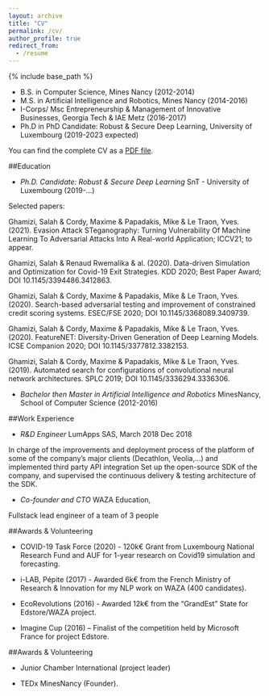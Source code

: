 ```yaml
---
layout: archive
title: "CV"
permalink: /cv/
author_profile: true
redirect_from:
  - /resume
---
```


{% include base_path %}

* B.S. in Computer Science, Mines Nancy (2012-2014)
* M.S. in Artificial Intelligence and Robotics, Mines Nancy (2014-2016)
* I-Corps/ Msc Entrepreneurship & Management of Innovative Businesses, Georgia Tech & IAE Metz  (2016-2017)
* Ph.D in PhD Candidate: Robust & Secure Deep Learning, University of Luxembourg (2019-2023 expected)

You can find the complete CV as a [PDF file](https://yamizi.github.io/page/files/cv.pdf).


##Education


* *Ph.D. Candidate: Robust & Secure Deep Learning*
SnT - University of Luxembourg (2019-...)

Selected papers: 

Ghamizi, Salah & Cordy, Maxime & Papadakis, Mike & Le Traon, Yves. (2021). Evasion Attack STeganography: Turning Vulnerability Of Machine Learning To Adversarial Attacks Into A Real-world Application; ICCV21; to appear.

Ghamizi, Salah & Renaud Rwemalika & al. (2020). Data-driven Simulation and Optimization for Covid-19 Exit Strategies. KDD 2020; Best Paper Award; DOI 10.1145/3394486.3412863.  

Ghamizi, Salah & Cordy, Maxime & Papadakis, Mike & Le Traon, Yves. (2020). Search-based adversarial testing and improvement of constrained credit scoring systems. ESEC/FSE 2020; 
DOI 10.1145/3368089.3409739.

Ghamizi, Salah & Cordy, Maxime & Papadakis, Mike & Le Traon, Yves. (2020). FeatureNET: Diversity-Driven Generation of Deep Learning Models. ICSE Companion 2020; DOI 10.1145/3377812.3382153.

Ghamizi, Salah & Cordy, Maxime & Papadakis, Mike & Le Traon, Yves. (2019). Automated search for configurations of convolutional neural network architectures. SPLC 2019; DOI 10.1145/3336294.3336306. 


* *Bachelor then Master in Artificial Intelligence and Robotics* 
MinesNancy, School of Computer Science  (2012-2016)

##Work Experience

* *R&D Engineer*
LumApps SAS, March 2018 Dec 2018

In charge of the improvements and deployment process of the platform of some of the company’s major clients (Decathlon, Veolia,…) and implemented third party API integration Set up the open-source SDK of the company, and supervised the continuous delivery & testing architecture of the SDK.


* *Co-founder and CTO*
WAZA Education, 

Fullstack lead engineer of a team of 3 people


##Awards & Volunteering


* COVID-19 Task Force (2020) - 120k€ Grant from Luxembourg National Research Fund and AUF for 1-year research on Covid19 simulation and forecasting.

* i-LAB, Pépite (2017) - Awarded 6k€ from the French Ministry of Research & Innovation for my NLP work on WAZA (400 candidates).

* EcoRevolutions (2016) - Awarded 12k€ from the “GrandEst” State for Edstore/WAZA project.

* Imagine Cup (2016) – Finalist of the competition held by Microsoft France for project Edstore.


##Awards & Volunteering 

* Junior Chamber International (project leader)

* TEDx MinesNancy (Founder).
